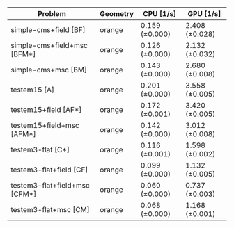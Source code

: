 | Problem                       | Geometry |      CPU [1/s] |      GPU [1/s] |
| ----------------------------- | -------- | -------------- | -------------- |
| simple-cms+field [BF]         | orange   | 0.159 (±0.000) | 2.408 (±0.028) |
| simple-cms+field+msc [BFM*]   | orange   | 0.126 (±0.000) | 2.132 (±0.032) |
| simple-cms+msc [BM]           | orange   | 0.143 (±0.000) | 2.680 (±0.008) |
| testem15 [A]                  | orange   | 0.201 (±0.000) | 3.558 (±0.005) |
| testem15+field [AF*]          | orange   | 0.172 (±0.001) | 3.420 (±0.005) |
| testem15+field+msc [AFM*]     | orange   | 0.142 (±0.000) | 3.012 (±0.008) |
| testem3-flat [C*]             | orange   | 0.116 (±0.001) | 1.598 (±0.002) |
| testem3-flat+field [CF]       | orange   | 0.099 (±0.000) | 1.132 (±0.005) |
| testem3-flat+field+msc [CFM*] | orange   | 0.060 (±0.000) | 0.737 (±0.003) |
| testem3-flat+msc [CM]         | orange   | 0.068 (±0.000) | 1.168 (±0.001) |
